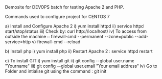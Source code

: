 Demosite for DEVOPS batch for testing Apache 2 and PHP.

Commands used to configure project for CENTOS 7

a) Install and Configure Apache 2
   i)   yum install httpd
   ii)  service httpd start/stop/status
   iii) Check by: curl http://localhost/
   iv) To access from outside the machine :: firewall-cmd --permanent --zone=public --add-service=http
   v)  firewall-cmd --reload
   
b) Install php
   i)  yum install php
   ii) Restart Apache 2 : service httpd restart
   
c) To install GIT
   i)   yum install git
   ii)  git config --global user.name "Yourname"
   iii) git config --global user.email "Your email address"
   iv)  Go to Folder and intialise git using the command : git init
   
    
 
